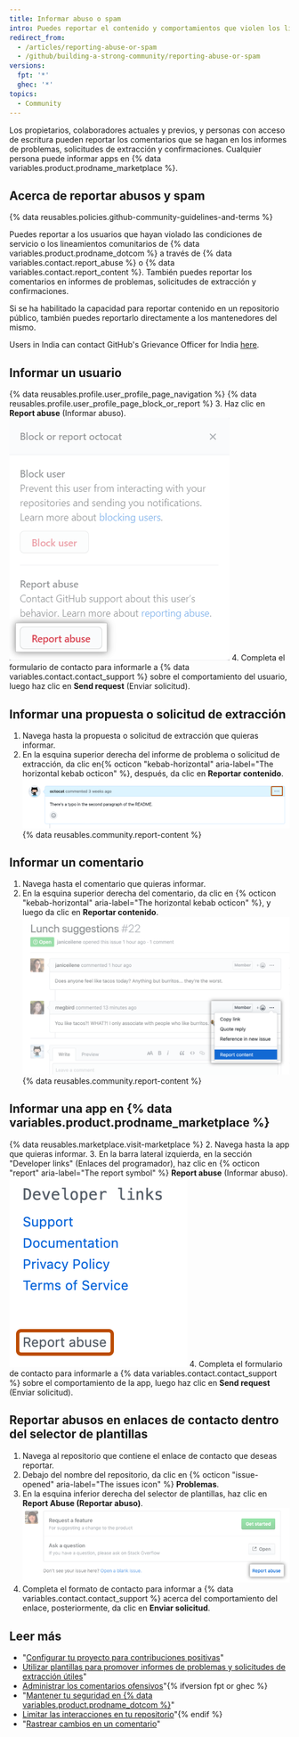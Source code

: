 ```yaml
---
title: Informar abuso o spam
intro: Puedes reportar el contenido y comportamientos que violen los lineamientos y condiciones de la comunidad.
redirect_from:
  - /articles/reporting-abuse-or-spam
  - /github/building-a-strong-community/reporting-abuse-or-spam
versions:
  fpt: '*'
  ghec: '*'
topics:
  - Community
---
```


Los propietarios, colaboradores actuales y previos, y personas con acceso de escritura pueden reportar los comentarios que se hagan en los informes de problemas, solicitudes de extracción y confirmaciones. Cualquier persona puede informar apps en {% data variables.product.prodname_marketplace %}.

## Acerca de reportar abusos y spam

{% data reusables.policies.github-community-guidelines-and-terms %}

Puedes reportar a los usuarios que hayan violado las condiciones de servicio o los lineamientos comunitarios de {% data variables.product.prodname_dotcom %} a través de {% data variables.contact.report_abuse %} o {% data variables.contact.report_content %}. También puedes reportar los comentarios en informes de problemas, solicitudes de extracción y confirmaciones.

Si se ha habilitado la capacidad para reportar contenido en un repositorio público, también puedes reportarlo directamente a los mantenedores del mismo.

Users in India can contact GitHub's Grievance Officer for India [here](https://support.github.com/contact/india-grievance-officer).

## Informar un usuario

{% data reusables.profile.user_profile_page_navigation %}
{% data reusables.profile.user_profile_page_block_or_report %}
3. Haz clic en **Report abuse** (Informar abuso). ![Cuadro de modo con opciones para bloquear a un usuario o reportar abusos](/assets/images/help/profile/profile-report-abuse.png)
4. Completa el formulario de contacto para informarle a {% data variables.contact.contact_support %} sobre el comportamiento del usuario, luego haz clic en **Send request** (Enviar solicitud).

## Informar una propuesta o solicitud de extracción

1. Navega hasta la propuesta o solicitud de extracción que quieras informar.
2. En la esquina superior derecha del informe de problema o solicitud de extracción, da clic en{% octicon "kebab-horizontal" aria-label="The horizontal kebab octicon" %}, después, da clic en **Reportar contenido**. ![Botón para informar un comentario](/assets/images/help/repository/menu-report-issue-or-pr.png)
{% data reusables.community.report-content %}

## Informar un comentario

1. Navega hasta el comentario que quieras informar.
2. En la esquina superior derecha del comentario, da clic en {% octicon "kebab-horizontal" aria-label="The horizontal kebab octicon" %}, y luego da clic en **Reportar contenido**. ![Menú Kebab con opción para informar un comentario](/assets/images/help/repository/menu-report-comment.png)
{% data reusables.community.report-content %}

## Informar una app en {% data variables.product.prodname_marketplace %}

{% data reusables.marketplace.visit-marketplace %}
2. Navega hasta la app que quieras informar.
3. En la barra lateral izquierda, en la sección "Developer links" (Enlaces del programador), haz clic en {% octicon "report" aria-label="The report symbol" %} **Report abuse** (Informar abuso). ![Botón para informar una app en {% data variables.product.prodname_marketplace %}](/assets/images/help/marketplace/marketplace-report-app.png)
4. Completa el formulario de contacto para informarle a {% data variables.contact.contact_support %} sobre el comportamiento de la app, luego haz clic en **Send request** (Enviar solicitud).

## Reportar abusos en enlaces de contacto dentro del selector de plantillas

1. Navega al repositorio que contiene el enlace de contacto que deseas reportar.
2. Debajo del nombre del repositorio, da clic en {% octicon "issue-opened" aria-label="The issues icon" %} **Problemas**.
3. En la esquina inferior derecha del selector de plantillas, haz clic en **Report Abuse (Reportar abuso)**. ![Enlace para denunciar un abuso](/assets/images/help/repository/template-chooser-report-abuse.png)
4. Completa el formato de contacto para informar a {% data variables.contact.contact_support %} acerca del comportamiento del enlace, posteriormente, da clic en **Enviar solicitud**.

## Leer más

- "[Configurar tu proyecto para contribuciones positivas](/communities/setting-up-your-project-for-healthy-contributions)"
- [Utilizar plantillas para promover informes de problemas y solicitudes de extracción útiles](/communities/using-templates-to-encourage-useful-issues-and-pull-requests)"
- [Administrar los comentarios ofensivos](/communities/moderating-comments-and-conversations/managing-disruptive-comments)"{% ifversion fpt or ghec %}
- "[Mantener tu seguridad en {% data variables.product.prodname_dotcom %}](/communities/maintaining-your-safety-on-github)"
- [Limitar las interacciones en tu repositorio](/communities/moderating-comments-and-conversations/limiting-interactions-in-your-repository)"{% endif %}
- "[Rastrear cambios en un comentario](/communities/moderating-comments-and-conversations/tracking-changes-in-a-comment)"
